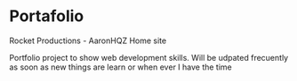 # Portafolio

Rocket Productions - AaronHQZ Home site

Portfolio project to show web development skills. Will be udpated frecuently as soon as new things are learn or when ever I have the time
